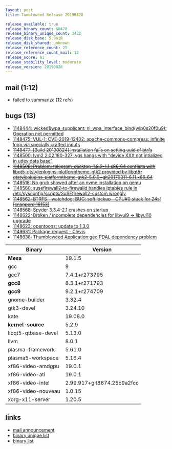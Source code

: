 ```yaml
---
layout: post
title: Tumbleweed Release 20190828

release_available: true
release_binary_count: 60470
release_binary_unique_count: 3422
release_disk_base: 5.9GiB
release_disk_shared: unknown
release_reference_count: 25
release_reference_count_mail: 12
release_score: 81
release_stability_level: moderate
release_version: 20190828
---
```


## mail (1:12)

- [failed to summarize](https://lists.opensuse.org/opensuse-factory/2019-08/msg00308.html) (12 refs)

## bugs (13)

<!--more-->

- [1148444: wicked&wpa_supplicant: ni_wpa_interface_bind(wlp0s20f0u9): Operation not permitted](https://bugzilla.opensuse.org/show_bug.cgi?id=1148444)
- [1148475: VUL-1: CVE-2019-12402: apache-commons-compress: infinite loop via specially crafted inputs](https://bugzilla.opensuse.org/show_bug.cgi?id=1148475)
- ~~[1148477: \[Build 20190824\] installation fails on setting uuid of btrfs](https://bugzilla.opensuse.org/show_bug.cgi?id=1148477)~~
- [1148500: lvm2 2.02.180-327: vgs hangs with "device XXX not intialized in udev data base"](https://bugzilla.opensuse.org/show_bug.cgi?id=1148500)
- ~~[1148509: Problem: telegram-desktop-1.8.2-1.1.x86_64 conflicts with libqt5-qtstyleplugins-platformtheme-gtk2 provided by libqt5-qtstyleplugins-platformtheme-gtk2-5.0.0+git20170311-6.11.x86_64](https://bugzilla.opensuse.org/show_bug.cgi?id=1148509)~~
- [1148518: No grub showed after an nvme installation on qemu](https://bugzilla.opensuse.org/show_bug.cgi?id=1148518)
- [1148560: susefirewall2-to-firewalld handles iptables rule in /etc/sysconfig/scripts/SuSEfirewall2-custom wrongly](https://bugzilla.opensuse.org/show_bug.cgi?id=1148560)
- ~~[1148562: BTRFS - watchdog: BUG: soft lockup - CPU#0 stuck for 24s! \[snapperd:16153\]](https://bugzilla.opensuse.org/show_bug.cgi?id=1148562)~~
- [1148568: Spyder  3.3.4-2.1 crashes on startup](https://bugzilla.opensuse.org/show_bug.cgi?id=1148568)
- [1148622: Broken / incomplete dependencies for libyui9 -> libyui10 upgrade](https://bugzilla.opensuse.org/show_bug.cgi?id=1148622)
- [1148623: opentoonz: update to 1.3.0](https://bugzilla.opensuse.org/show_bug.cgi?id=1148623)
- [1148631: Package request - Clevis](https://bugzilla.opensuse.org/show_bug.cgi?id=1148631)
- [1148638: Thumbleweed Application:geo PDAL dependency problem](https://bugzilla.opensuse.org/show_bug.cgi?id=1148638)

Binary | Version
--- | ---
**Mesa** | 19.1.5
gcc | 9
gcc7 | 7.4.1+r273795
**gcc8** | 8.3.1+r271793
**gcc9** | 9.2.1+r274709
gnome-builder | 3.32.4
gtk3-devel | 3.24.10
kate | 19.08.0
**kernel-source** | 5.2.9
libqt5-qtbase-devel | 5.13.0
llvm | 8.0.1
plasma-framework | 5.61.0
plasma5-workspace | 5.16.4
xf86-video-amdgpu | 19.0.1
xf86-video-ati | 19.0.1
xf86-video-intel | 2.99.917+git8674.25c9a2fcc
xf86-video-nouveau | 1.0.15
xorg-x11-server | 1.20.5

## links

- [mail announcement](https://lists.opensuse.org/opensuse-factory/2019-08/msg00307.html)
- [binary unique list](http://download.opensuse.org/history/20190828/rpm.unique.list)
- [binary list](http://download.opensuse.org/history/20190828/rpm.list)
